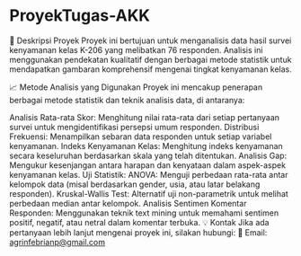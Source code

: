 # ProyekTugas-AKK
📝 Deskripsi Proyek
Proyek ini bertujuan untuk menganalisis data hasil survei kenyamanan kelas K-206 yang melibatkan 76 responden. Analisis ini menggunakan pendekatan kualitatif dengan berbagai metode statistik untuk mendapatkan gambaran komprehensif mengenai tingkat kenyamanan kelas.

📈 Metode Analisis yang Digunakan
Proyek ini mencakup penerapan berbagai metode statistik dan teknik analisis data, di antaranya:

Analisis Rata-rata Skor: Menghitung nilai rata-rata dari setiap pertanyaan survei untuk mengidentifikasi persepsi umum responden.
Distribusi Frekuensi: Menampilkan sebaran data responden untuk setiap variabel kenyamanan.
Indeks Kenyamanan Kelas: Menghitung indeks kenyamanan secara keseluruhan berdasarkan skala yang telah ditentukan.
Analisis Gap: Mengukur kesenjangan antara harapan dan kenyataan dalam aspek-aspek kenyamanan kelas.
Uji Statistik:
ANOVA: Menguji perbedaan rata-rata antar kelompok data (misal berdasarkan gender, usia, atau latar belakang responden).
Kruskal-Wallis Test: Alternatif uji non-parametrik untuk melihat perbedaan median antar kelompok.
Analisis Sentimen Komentar Responden: Menggunakan teknik text mining untuk memahami sentimen positif, negatif, atau netral dalam komentar terbuka.
💡 Kontak
Jika ada pertanyaan lebih lanjut mengenai proyek ini, silakan hubungi:
📧 Email: agrinfebrianp@gmail.com
